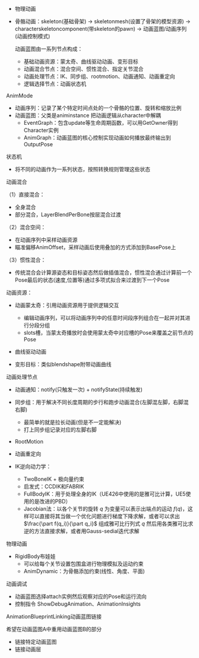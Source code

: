 - 物理动画 

- 骨骼动画：skeleton(基础骨架) $\rightarrow$ skeletonmesh(设置了骨架的模型资源) $\rightarrow$ characterskeletoncomponent(带skeleton的pawn) $\rightarrow$ 动画蓝图/动画序列(动画控制模式)

  动画蓝图由一系列节点构成：

  - 基础动画资源：蒙太奇、曲线驱动动画、变形目标
  - 动画混合节点：混合空间、惯性混合、指定关节混合
  - 动画处理节点：IK、同步组、rootmotion、动画通知、动画重定向
  - 逻辑选择节点：动画状态机



AnimMode

- 动画序列：记录了某个特定时间点处的一个骨骼的位置、旋转和缩放比例
- 动画蓝图：父类是animinstance 把动画逻辑从character中解耦
  - EventGraph：包含update等生命周期函数，可以用GetOwner得到Character实例
  - AnimGraph：动画蓝图的核心控制实现动画如何播放最终输出到OutputPose



状态机

- 将不同的动画作为一系列状态，按照转换规则管理这些状态



动画混合

（1）直接混合：

- 全身混合
- 部分混合，LayerBlendPerBone按层混合过渡

（2）混合空间：

- 在动画序列中采样动画资源
- 瞄准偏移AnimOffset，采样动画后使用叠加的方式添加到BasePose上

（3）惯性混合：

- 传统混合会计算源姿态和目标姿态然后做插值混合，惯性混合通过计算前一个Pose最后的状态(速度,位置等)通过多项式拟合来过渡到下一个Pose



动画资源：

- 动画蒙太奇：引用动画资源用于提供逻辑交互
  - 编辑动画序列，可以将动画序列中的任意时间段序列组合在一起并对其进行分段分组
  - slots槽，当蒙太奇播放时会使用蒙太奇中对应槽的Pose来覆盖之前节点的Pose

- 曲线驱动动画
- 变形目标：类似blendshape附带动画曲线



动画处理节点

- 动画通知：notify(只触发一次) + notifyState(持续触发)
- 同步组：用于解决不同长度周期的步行和跑步动画混合(左脚混左脚，右脚混右脚)
  - 最简单的就是拉长动画(但是不一定能解决)
  - 打上同步组记录对应的左脚右脚

- RootMotion

- 动画重定向
- IK逆向动力学：
  - TwoBoneIK + 极向量约束
  - 启发式：CCDIK和FABRIK
  - FullBodyIK：用于处理全身的IK（UE426中使用的是雅可比计算，UE5使用的是改进的PBD）
  - Jacobian法：以各个关节的旋转 $q$ 为变量可以表示出端点的运动 $f(q)$，这样可以直接将其当做一个优化问题进行梯度下降求解，或者可以求出 $\frac{\part f(q_i)}{\part q_i}$ 组成雅可比行列式 $q$ 然后用各类雅可比求逆的方法直接求解，或者用Gauss-sedial迭代求解



物理动画

- RigidBody布娃娃
  - 可以给每个关节设置包围盒进行物理模拟及运动约束
  - AnimDynamic：为骨骼添加约束(线性、角度、平面)



动画调试

- 动画蓝图选择attach实例然后观察对应的Pose和运行流向
- 控制指令 ShowDebugAnimation、AnimationInsights



AnimationBlueprintLinking动画蓝图链接

希望在动画蓝图A中重用动画蓝图B的部分

- 链接特定动画蓝图
- 链接动画层